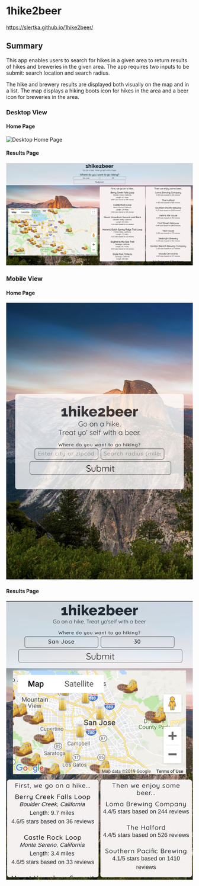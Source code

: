 # 1hike2beer
https://slertka.github.io/1hike2beer/

## Summary
This app enables users to search for hikes in a given area to return results of hikes and breweries in the given area. The app requires two inputs to be submit: search location and search radius.

The hike and brewery results are displayed both visually on the map and in a list. The map displays a hiking boots icon for hikes in the area and a beer icon for breweries in the area.

### Desktop View
#### Home Page
![Desktop Home Page](README-imgs/desktop-home.jpg)
#### Results Page
![Desktop Results Page](README-imgs/desktop-results.jpg)

### Mobile View
#### Home Page
![Mobile Home Page](README-imgs/mobile-home.jpg) <!-- .element height="50%" -->
#### Results Page
![Mobile Results Page](README-imgs/mobile-results.jpg)